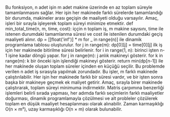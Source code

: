 Bu fonksiyon, n adet işin m adet makine üzerinde en az toplam süreyle tamamlanmasını sağlar.
Her işin her makinede farklı sürelerde tamamlandığı bir durumda, makineler arası geçişin de maaliyeti olduğu varsayılır.
Amaç, işleri bir sırayla işleyerek toplam süreyi minimize etmektir.
def min_total_time(n, m, time, cost): iççin n toplam iş, m makine sayısını, time ile istenen durumdaki tamamlanma süresi ve cost ile istenilen durumdaki geçiş maaliyeti alınır.
dp = [[float('inf')] * m for _ in range(n)] ile dinamik programlama tablosu oluşturulur.
for j in range(m):
dp[0][j] = time[0][j] ilk iş için her makinede bitirilme süresi belirlenir.
for i in range(1, n): birinci işten n-1 işine kadar döngü yapar.
for j in range(m): j anlık makineyi gösterir.
for k in range(m): k bir önceki işin işlendiği makineyi gösterir.
return min(dp[n-1]) ile her makinede oluşan toplam süreler içinden en küçüğü seçilir.
Bu problemde verilen n adet iş sırasıyla yapılmak zorundadır. Bu işler, m farklı makinede çalıştırılabilir.
Her işin her makinede farklı bir süresi vardır, ve bir işten sonra başka bir makineye geçmek ek maliyet getirir. Amaç, sırayla birer makinede çalıştırarak, toplam süreyi minimuma indirmektir.
Matris çarpımına benzerliği işlemleri belirli sırada yapması, her adımda farklı seçimlerin farklı maaliyetler doğurması, dinamik programlamayla çözülmesi ve alt probleler çözülerek toplam en düşük maaliyet hesaplanması olarak alınabilir.
Zaman karmaşıklığı 	O(n × m²), uzay karmaşıklığı  O(n × m) olarak bulunabilir.
